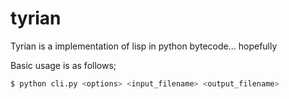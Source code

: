 tyrian
======

Tyrian is a implementation of lisp in python bytecode... hopefully

Basic usage is as follows;
```sh
$ python cli.py <options> <input_filename> <output_filename>
```
